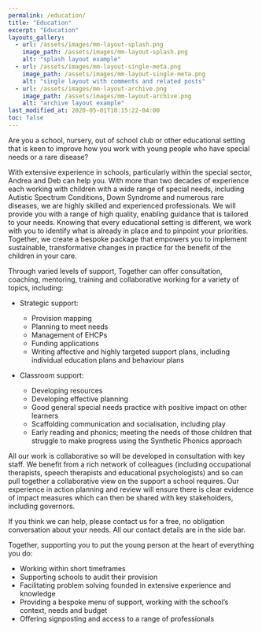 ```yaml
---
permalink: /education/
title: "Education"
excerpt: "Education"
layouts_gallery:
  - url: /assets/images/mm-layout-splash.png
    image_path: /assets/images/mm-layout-splash.png
    alt: "splash layout example"
  - url: /assets/images/mm-layout-single-meta.png
    image_path: /assets/images/mm-layout-single-meta.png
    alt: "single layout with comments and related posts"
  - url: /assets/images/mm-layout-archive.png
    image_path: /assets/images/mm-layout-archive.png
    alt: "archive layout example"
last_modified_at: 2020-05-01T10:15:22-04:00
toc: false
---
```

Are you a school, nursery, out of school club or other educational setting that is keen to improve how you work with young people who have special needs or a rare disease? 

With extensive experience in schools, particularly within the special sector, Andrea and Deb can help you. With more than two decades of experience each working with children with a wide range of special needs, including Autistic Spectrum Conditions, Down Syndrome and numerous rare diseases, we are highly skilled and experienced professionals. We will provide you with a range of high quality, enabling  guidance that is tailored to your needs. 
 Knowing that every educational setting is different, we work with you to identify what is already in place and to pinpoint your priorities. Together, we create a bespoke package that empowers you to implement sustainable, transformative changes in practice for the benefit of the children in your care.

Through varied levels of support, Together can offer consultation, coaching, mentoring, training and collaborative working for a variety of topics, including: 

* Strategic support:
	
  * Provision mapping	 
  * Planning to meet needs
  * Management of EHCPs
  * Funding applications  
  * Writing affective and highly targeted support plans, including individual education plans and behaviour plans 

*	Classroom support:
    * Developing resources  
    * Developing effective planning 
    * Good general special needs practice with positive impact on other learners
    * Scaffolding  communication and socialisation, including play
    * Early reading and phonics; meeting the needs of those children that struggle to make progress using the Synthetic Phonics approach

All our work is collaborative so will be developed in consultation with key staff. We benefit from a rich network of colleagues (including occupational therapists, speech therapists and educational psychologists) and so can pull together a collaborative view on the support a school requires. Our experience in action planning and review will ensure there is clear evidence of impact measures which can then be shared with key stakeholders, including governors.

If you think we can help, please contact us for a free, no obligation conversation about your needs. All our contact details are in the side bar.


Together, supporting you to put the young person at the heart of everything you do:

* Working within short timeframes
* Supporting schools to audit their provision
* Facilitating problem solving founded in extensive experience and knowledge
* Providing a bespoke menu of support, working with the school’s context, needs and budget
* Offering signposting and access to a range of professionals